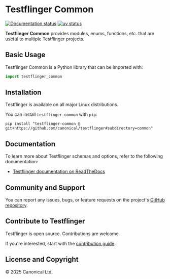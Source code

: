 # Testflinger Common

[![Documentation status][rtd-badge]][rtd-latest]
[![uv status][uv-badge]][uv-site]

**Testflinger Common** provides modules, enums, functions, etc. that are useful
to multiple Testflinger projects.

## Basic Usage

Testflinger Common is a Python library that can be imported with:

```python
import testflinger_common
```

## Installation

Testflinger is available on all major Linux distributions.

You can install `testflinger-common` with `pip`:

```shell
pip install "testflinger-common @ git+https://github.com/canonical/testflinger#subdirectory=common"
```

## Documentation

To learn more about Testflinger schemas and options, refer to the following
documentation:

- [Testflinger documentation on ReadTheDocs][rtd-latest]

## Community and Support

You can report any issues, bugs, or feature requests on the project's
[GitHub repository][github].

## Contribute to Testflinger

Testflinger is open source. Contributions are welcome.

If you're interested, start with the [contribution guide](../CONTRIBUTING.md).

## License and Copyright

© 2025 Canonical Ltd.

[rtd-badge]: https://readthedocs.com/projects/canonical-testflinger/badge/?version=latest
[rtd-latest]: https://canonical-testflinger.readthedocs-hosted.com/en/latest/
[uv-badge]: https://img.shields.io/endpoint?url=https://raw.githubusercontent.com/astral-sh/uv/main/assets/badge/v0.json
[uv-site]: https://github.com/astral-sh/uv
[github]: https://github.com/canonical/testflinger
